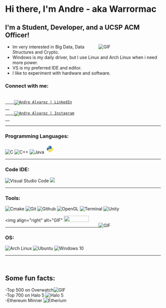 # Hi there, I'm Andre - aka Warrormac 

## I'm a Student, Developer, and a UCSP ACM Officer! 

<img align="right" alt="GIF" src="https://media.giphy.com/media/nIoUgc3KW2BF5rxVj2/giphy-downsized-large.gif" width="40%" height=30%/>



- Im very interested in Big Data, Data Structures and Crypto.
- Windows is my daily driver, but I use Linux and Arch Linux when i need more power.
- VS is my preferred IDE and editor. 
- I like to experiment with hardware and software. 


### Connect with me:

<a href="https://www.linkedin.com/in/andre-alvarez-5b2498106/">
<code>
    <img alt="Andre Alvarez | LinkedIn" height="20px" src="https://cdn.icon-icons.com/icons2/3041/PNG/512/linkedin_logo_icon_189225.png" />
  </code>
</a>

<a href="https://www.instagram.com/andre_alvarez_251/">
  <code>
    <img alt="Andre Alvarez | Instagram" height="20px" src="https://i.pinimg.com/originals/3b/21/c7/3b21c7efd2ba9c119fb8d361acacc31d.png" />
  </code>
</a>
    
<hr>

### Programming Languages:

<img title="C" alt="C" width="35px" src="https://img.icons8.com/color/452/c-programming.png" /> <img title="C++" alt="C++" width="30px" src="https://upload.wikimedia.org/wikipedia/commons/thumb/1/18/ISO_C%2B%2B_Logo.svg/1822px-ISO_C%2B%2B_Logo.svg.png" /> <img title="Java" alt="Java" width="30px" src="https://freepikpsd.com/file/2019/10/java-logo-transparent-png-5-Transparent-Images.png" /> <img title="Python" alt="Python" width="30px" src="https://raw.githubusercontent.com/github/explore/master/topics/python/python.png" />

<hr>

### Code IDE:

<img title="Visual Studio Code" width="30px"  src="https://upload.wikimedia.org/wikipedia/commons/thumb/9/9a/Visual_Studio_Code_1.35_icon.svg/2048px-Visual_Studio_Code_1.35_icon.svg.png" />   <img titel="Visual Studio" width="30px"  src="https://upload.wikimedia.org/wikipedia/commons/thumb/5/59/Visual_Studio_Icon_2019.svg/640px-Visual_Studio_Icon_2019.svg.png" />

<hr>

### Tools:

<img title="Cmake" height="30px" src="https://cmake.org/wp-content/uploads/2018/11/cmake_logo_slider.png"/> <img title="Git" height="20px" src="https://seeklogo.com/images/G/git-bash-logo-B6475E8359-seeklogo.com.png"/> <img title="Github" height="30px" src="https://github.githubassets.com/images/modules/logos_page/GitHub-Mark.png"/> <img title="OpenGL" height="30px" src="https://upload.wikimedia.org/wikipedia/commons/thumb/e/e9/Opengl-logo.svg/2560px-Opengl-logo.svg.png"/> <img title="Terminal" height="30px" src="https://w7.pngwing.com/pngs/77/473/png-transparent-computer-icons-computer-terminal-others-angle-rectangle-logo.png"/> <img title="Unity" height="30px" src="https://www.uniat.com/wp-content/uploads/2017/09/unity-logo-black_1280.0.jpg"/>

<img align="right" alt="GIF" <img src="https://github-readme-stats.vercel.app/api?username=warrormac&show_icons=true&theme=gotham" width="40%" height=30% />
<img align="right" alt="GIF" src=" https://github-readme-stats.vercel.app/api?username=warrormac&show_icons=true&theme=gotham" width="40%" height=30%/>
   
<hr>

### OS:

<img title="Arch Linux" height="30px" src="https://upload.wikimedia.org/wikipedia/commons/thumb/a/a5/Archlinux-icon-crystal-64.svg/1200px-Archlinux-icon-crystal-64.svg.png"/> <img title="Ubuntu" height="30px" src="https://logos-marcas.com/wp-content/uploads/2020/11/Ubuntu-Emblema.png"/> <img title="Windows 10" height="30px" src="https://upload.wikimedia.org/wikipedia/commons/thumb/5/5f/Windows_logo_-_2012.svg/1200px-Windows_logo_-_2012.svg.png" />

<hr>


<br />

## Some fun facts:

-Top 500 on Overwatch<img alt="GIF" src="https://logos-marcas.com/wp-content/uploads/2020/05/Overwatch-S%C3%ADmbolo.png" width="3%" height=3% /> <br />
-Top 700 on Halo 5 <img alt="Halo 5" height="20px" src="https://lookingforclan.com/sites/default/files/styles/icon/public/2018-09/halo-5-icon_0.png.jpg?itok=T3D10jrB" /><br />
-Ethereum Minner <img alt="Etherium" height="20px" src="https://upload.wikimedia.org/wikipedia/commons/thumb/0/01/Ethereum_logo_translucent.svg/800px-Ethereum_logo_translucent.svg.png" />




  

  


